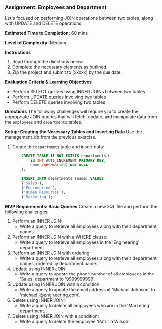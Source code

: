 ### Assignment: Employees and Department

Let's focused on performing JOIN operations between two tables, along with UPDATE and DELETE operations.

**Estimated Time to Completion:** 60 mins

**Level of Complexity:** Medium

**Instructions**
1. Read through the directions below. 
2. Complete the necessary elements as outlined. 
3. Zip the project and submit to [xxxxx] by the due date.

**Evaluation Criteria & Learning Objectives**
- Perform SELECT queries using INNER JOINs between two tables
- Perform UPDATE queries involving two tables
- Perform DELETE queries involving two tables

**Directions**
The following challenges will require you to create the appropriate JOIN queries that will fetch, update, and manipulate data from the `employees` and `departments` tables.

**Setup: Creating the Necessary Tables and Inserting Data**
Use the management_db from the previous exercise.

1. Create the `departments` table and insert data:

    ```sql
        CREATE TABLE IF NOT EXISTS departments (
            id INT AUTO_INCREMENT PRIMARY KEY,
            name VARCHAR(100) NOT NULL
        );

        INSERT INTO departments (name) VALUES
        ('Sales'),
        ('Engineering'),
        ('Human Resources'),
        ('Marketing');
    ```

**MVP Requirements: Basic Queries**
Create a new SQL file and perform the following challenges:
1. Perform an INNER JOIN:
    - Write a query to retrieve all employees along with their department names.
2. Perform an INNER JOIN with a WHERE clause:
    - Write a query to retrieve all employees in the 'Engineering' department.
3. Perform an INNER JOIN with ordering:
    - Write a query to retrieve all employees along with their department names, ordered by department name.
4. Update using INNER JOIN:
    - Write a query to update the phone number of all employees in the 'Sales' department to '9999999999'.
5. Update using INNER JOIN with a condition:
    - Write a query to update the email address of 'Michael Johnson' to 'michael.j@engineering.com'.
6. Delete using INNER JOIN:
    - Write a query to delete all employees who are in the 'Marketing' department.
7. Delete using INNER JOIN with a condition:
    - Write a query to delete the employee 'Patricia Wilson'.
